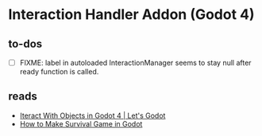 
# Interaction Handler Addon (Godot 4)


## to-dos

 - [ ] FIXME: label in autoloaded InteractionManager seems to stay null after ready function is called.

## reads

 - [Iteract With Objects in Godot 4 | Let's Godot](https://www.youtube.com/watch?v=ajCraxGAeYU)
 - [How to Make Survival Game in Godot](https://www.youtube.com/playlist?list=PL3cGrGHvkwn2NOT1LSwf5d2XZmlc5Bjsn)
